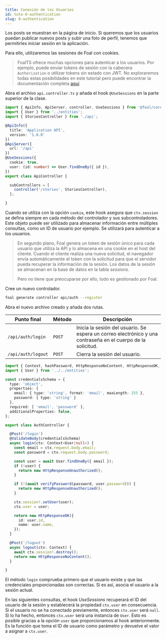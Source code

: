 ```yaml
---
title: Conexión de los Usuarios
id: tuto-8-authentication
slug: 8-authentication
---
```


Los posts se muestran en la página de inicio. Si queremos que los usuarios puedan publicar nuevos posts y subir una foto de perfil, tenemos que permitirles iniciar sesión en la aplicación.

Para ello, utilizaremos las sesiones de Foal con cookies.

> FoalTS ofrece muchas opciones para autenticar a los usuarios. Por ejemplo, puede enviar tokens de sesión con la cabecera `Authorization` o utilizar tokens sin estado con JWT. No exploraremos todas estas posibilidades en este tutorial pero puede encontrar la documentación completa [aquí](../../authentication-and-access-control/quick-start.md).

Abra el archivo `api.controller.ts` y añada el hook `@UseSessions` en la parte superior de la clase.

```typescript
import { ApiInfo, ApiServer, controller, UseSessions } from '@foal/core';
import { User } from '../entities';
import { StoriesController } from './api';

@ApiInfo({
  title: 'Application API',
  version: '1.0.0'
})
@ApiServer({
  url: '/api'
})
@UseSessions({
  cookie: true,
  user: (id: number) => User.findOneBy({ id }),
})
export class ApiController {

  subControllers = [
    controller('/stories', StoriesController),
  ];

}

```

Cuando se utiliza con la opción `cookie`, este hook asegura que `ctx.session` se defina siempre en cada método del controlador y sus subcontroladores. Este objeto puede ser utilizado para almacenar información entre múltiples consultas, como un ID de usuario por ejemplo. Se utilizará para autenticar a los usuarios.

> En segundo plano, Foal genera un token de sesión único para cada usuario que utiliza la API y lo almacena en una cookie en el host del cliente. Cuando el cliente realiza una nueva solicitud, el navegador envía automáticamente el token con la solicitud para que el servidor pueda recuperar la información de la sesión. Los datos de la sesión se almacenan en la base de datos en la tabla *sessions*.
>
> Pero no tiene que preocuparse por ello, todo es gestionado por Foal.

Cree un nuevo controlador.

```bash
foal generate controller api/auth --register
```

Abra el nuevo archivo creado y añada dos rutas.

| Punto final | Método | Descripción |
| --- | --- | --- |
| `/api/auth/login` | `POST` | Inicia la sesión del usuario. Se espera un correo electrónico y una contraseña en el cuerpo de la solicitud. |
| `/api/auth/logout` | `POST` | Cierra la sesión del usuario. |

```typescript
import { Context, hashPassword, HttpResponseNoContent, HttpResponseOK, HttpResponseUnauthorized, Post, ValidateBody, verifyPassword } from '@foal/core';
import { User } from '../../entities';

const credentialsSchema = {
  type: 'object',
  properties: {
    email: { type: 'string', format: 'email', maxLength: 255 },
    password: { type: 'string' }
  },
  required: [ 'email', 'password' ],
  additionalProperties: false,
};

export class AuthController {

  @Post('/login')
  @ValidateBody(credentialsSchema)
  async login(ctx: Context<User|null>) {
    const email = ctx.request.body.email;
    const password = ctx.request.body.password;

    const user = await User.findOneBy({ email });
    if (!user) {
      return new HttpResponseUnauthorized();
    }

    if (!(await verifyPassword(password, user.password))) {
      return new HttpResponseUnauthorized();
    }

    ctx.session!.setUser(user);
    ctx.user = user;

    return new HttpResponseOK({
      id: user.id,
      name: user.name,
    });
  }

  @Post('/logout')
  async logout(ctx: Context) {
    await ctx.session!.destroy();
    return new HttpResponseNoContent();
  }

}

```

El método `login` comprueba primero que el usuario existe y que las credenciales proporcionadas son correctas. Si es así, asocia el usuario a la sesión actual.

En las siguientes consultas, el hook *UseSessions* recuperará el ID del usuario de la sesión y establecerá la propiedad `ctx.user` en consecuencia. Si el usuario no se ha conectado previamente, entonces `ctx.user` será `null`. Si lo ha hecho, entonces `ctx.user` será una instancia de `User`. Esto es posible gracias a la opción `user` que proporcionamos al hook anteriormente. Es la función que toma el ID de usuario como parámetro y devuelve el valor a asignar a `ctx.user`.

